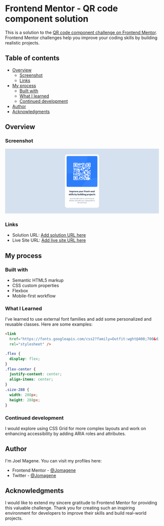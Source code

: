 # Frontend Mentor - QR code component solution

This is a solution to the [QR code component challenge on Frontend Mentor](https://www.frontendmentor.io/challenges/qr-code-component-iux_sIO_H). Frontend Mentor challenges help you improve your coding skills by building realistic projects.

## Table of contents

- [Overview](#overview)
  - [Screenshot](#screenshot)
  - [Links](#links)
- [My process](#my-process)
  - [Built with](#built-with)
  - [What I learned](#what-i-learned)
  - [Continued development](#continued-development)
- [Author](#author)
- [Acknowledgments](#acknowledgments)

## Overview

### Screenshot

![](./screenshot.png)

### Links

- Solution URL: [Add solution URL here](https://your-solution-url.com)
- Live Site URL: [Add live site URL here](https://your-live-site-url.com)

## My process

### Built with

- Semantic HTML5 markup
- CSS custom properties
- Flexbox
- Mobile-first workflow

### What I Learned

I've learned to use external font families and add some personalized and reusable classes. Here are some examples:

```html
<link
  href="https://fonts.googleapis.com/css2?family=Outfit:wght@400;700&display=swap"
  rel="stylesheet" />
```

```css
.flex {
  display: flex;
}
.flex-center {
  justify-content: center;
  align-items: center;
}
.size-288 {
  width: 288px;
  height: 288px;
}
```

### Continued development

I would explore using CSS Grid for more complex layouts and work on enhancing accessibility by adding ARIA roles and attributes.

## Author

I'm Joel Magene. You can visit my profiles here:

- Frontend Mentor - [@Jomagene](https://www.frontendmentor.io/profile/Jomagene)
- Twitter - [@Jomagene](https://www.twitter.com/Jomagene)

## Acknowledgments

I would like to extend my sincere gratitude to Frontend Mentor for providing this valuable challenge. Thank you for creating such an inspiring environment for developers to improve their skills and build real-world projects.
